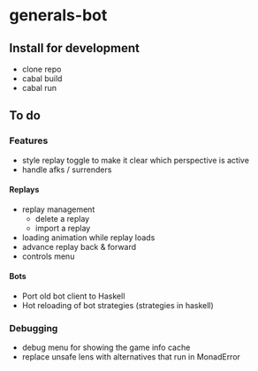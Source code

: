 # generals-bot

## Install for development
- clone repo
- cabal build
- cabal run

## To do

### Features
- style replay toggle to make it clear which perspective is active
- handle afks / surrenders

#### Replays
- replay management
  - delete a replay
  - import a replay
- loading animation while replay loads
- advance replay back & forward
- controls menu

#### Bots
- Port old bot client to Haskell
- Hot reloading of bot strategies (strategies in haskell)

### Debugging
- debug menu for showing the game info cache
- replace unsafe lens with alternatives that run in MonadError

